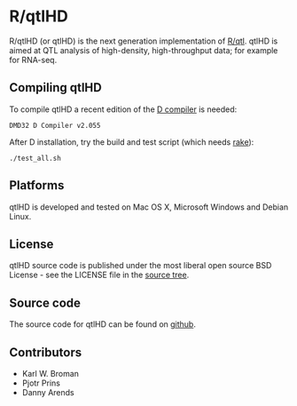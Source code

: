 # R/qtlHD

R/qtlHD (or qtlHD) is the next generation implementation of
[R/qtl][rqtl]. qtlHD is aimed at QTL analysis of high-density,
high-throughput data; for example for RNA-seq.

## Compiling qtlHD

To compile qtlHD a recent edition of the [D compiler][D] is needed:

    DMD32 D Compiler v2.055

After D installation, try the build and test script (which needs
[rake][rake]):

    ./test_all.sh

## Platforms

qtlHD is developed and tested on Mac OS X, Microsoft Windows and Debian Linux.

## License

qtlHD source code is published under the most liberal open source BSD
License - see the LICENSE file in the [source tree][source].

## Source code

The source code for qtlHD can be found on [github][source].

## Contributors

* Karl W. Broman 
* Pjotr Prins
* Danny Arends

[rqtl]: http://www.rqtl.org/
[D]: http://www.digitalmars.com/d/index.html
[rake]: http://rake.rubyforge.org/
[source]: https://github.com/kbroman/qtlHD
